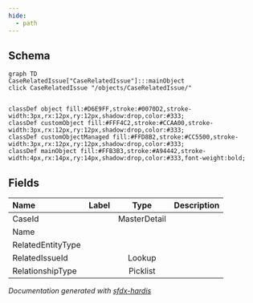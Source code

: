 ```yaml
---
hide:
  - path
---
```



## Schema

```mermaid
graph TD
CaseRelatedIssue["CaseRelatedIssue"]:::mainObject
click CaseRelatedIssue "/objects/CaseRelatedIssue/"


classDef object fill:#D6E9FF,stroke:#0070D2,stroke-width:3px,rx:12px,ry:12px,shadow:drop,color:#333;
classDef customObject fill:#FFF4C2,stroke:#CCAA00,stroke-width:3px,rx:12px,ry:12px,shadow:drop,color:#333;
classDef customObjectManaged fill:#FFD8B2,stroke:#CC5500,stroke-width:3px,rx:12px,ry:12px,shadow:drop,color:#333;
classDef mainObject fill:#FFB3B3,stroke:#A94442,stroke-width:4px,rx:14px,ry:14px,shadow:drop,color:#333,font-weight:bold;

```


<!-- Object description -->

## Fields

| Name      | Label | Type | Description |
| :-------- | :---- | :--: | :---------- | 
| CaseId |  | MasterDetail | <!-- --> |
| Name |  |  | <!-- --> |
| RelatedEntityType |  |  | <!-- --> |
| RelatedIssueId |  | Lookup | <!-- --> |
| RelationshipType |  | Picklist | <!-- --> |








_Documentation generated with [sfdx-hardis](https://sfdx-hardis.cloudity.com)_
